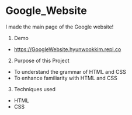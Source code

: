 # Google_Website
I made the main page of the Google website! <br />

1. Demo
  * https://GoogleWebsite.hyunwookkim.repl.co <br />

2. Purpose of this Project
  * To understand the grammar of HTML and CSS <br />
  * To enhance familiarity with HTML and CSS <br />

3. Techniques used
  * HTML
  * CSS
